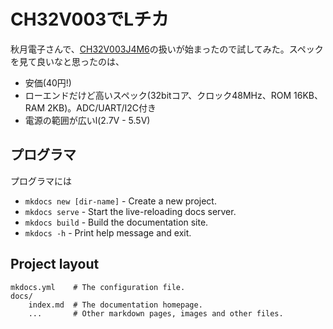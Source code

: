 # CH32V003でLチカ

秋月電子さんで、[CH32V003J4M6](https://akizukidenshi.com/catalog/g/gI-18062/)の扱いが始まったので試してみた。スペックを見て良いなと思ったのは、

* 安価(40円!)
* ローエンドだけど高いスペック(32bitコア、クロック48MHz、ROM 16KB、RAM 2KB)。ADC/UART/I2C付き
* 電源の範囲が広いl(2.7V - 5.5V)

## プログラマ

プログラマには

* `mkdocs new [dir-name]` - Create a new project.
* `mkdocs serve` - Start the live-reloading docs server.
* `mkdocs build` - Build the documentation site.
* `mkdocs -h` - Print help message and exit.

## Project layout

    mkdocs.yml    # The configuration file.
    docs/
        index.md  # The documentation homepage.
        ...       # Other markdown pages, images and other files.
